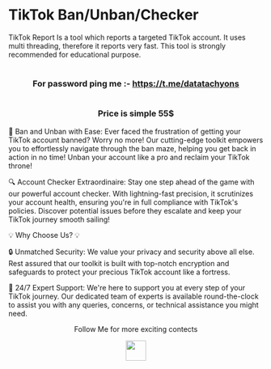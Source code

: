 # TikTok Ban/Unban/Checker

TikTok Report Is a tool which reports a targeted TikTok account. 
It uses multi threading, therefore it reports very fast. 
This tool is strongly recommended for educational purpose.


# <h3 align="center">For password ping me :- https://t.me/datatachyons</h3>

# <h3 align="center">Price is simple 55$</h3>

🚀 Ban and Unban with Ease: Ever faced the frustration of getting your TikTok account banned? Worry no more! Our cutting-edge toolkit empowers you to effortlessly navigate through the ban maze, helping you get back in action in no time! Unban your account like a pro and reclaim your TikTok throne!

🔍 Account Checker Extraordinaire: Stay one step ahead of the game with our powerful account checker. With lightning-fast precision, it scrutinizes your account health, ensuring you're in full compliance with TikTok's policies. Discover potential issues before they escalate and keep your TikTok journey smooth sailing!

💡 Why Choose Us? 💡

🔒 Unmatched Security: We value your privacy and security above all else. Rest assured that our toolkit is built with top-notch encryption and safeguards to protect your precious TikTok account like a fortress.

💬 24/7 Expert Support: We're here to support you at every step of your TikTok journey. Our dedicated team of experts is available round-the-clock to assist you with any queries, concerns, or technical assistance you might need.

<p align="center">
  Follow Me for more exciting contects
</p>
<p align="center">
  <a href="https://youtu.be/bFbHjcW1sRQ">
    <img src="https://www.iconsdb.com/icons/preview/red/youtube-4-xxl.png" width="40" height="40">
  </a>
</p>
